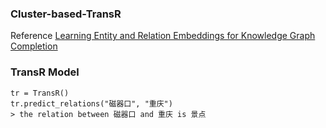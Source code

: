### Cluster-based-TransR

Reference [Learning Entity and Relation Embeddings for Knowledge Graph Completion](http://nlp.csai.tsinghua.edu.cn/~lzy/publications/aaai2015_transr.pdf)


### TransR Model

    tr = TransR()
    tr.predict_relations("磁器口", "重庆")
    > the relation between 磁器口 and 重庆 is 景点
